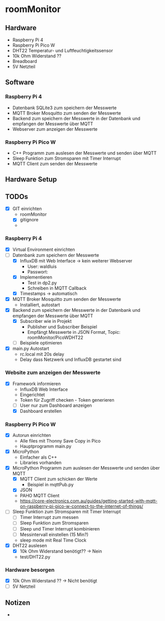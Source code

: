 # roomMonitor

## Hardware
- Raspberry Pi 4
- Raspberry Pi Pico W
- DHT22 Temperatur- und Luftfeuchtigkeitssensor
- 10k Ohm Widerstand ??
- Breadboard
- 5V Netzteil
  
## Software

### Raspberry Pi 4
- Datenbank SQLite3 zum speichern der Messwerte
- MQTT Broker Mosquitto zum senden der Messwerte
- Backend zum speichern der Messwerte in der Datenbank und empfangen der Messwerte über MQTT
- Webserver zum anzeigen der Messwerte

### Raspberry Pi Pico W
- C++ Programm zum auslesen der Messwerte und senden über MQTT
- Sleep Funktion zum Stromsparen mit Timer Interrupt
- MQTT Client zum senden der Messwerte

## Hardware Setup


## TODOs
- [X] GIT einrichten
  - roomMonitor
  - [X] gitignore
  - 
### Raspberry Pi 4

  - [X] Virtual Environment einrichten
  - [ ] Datenbank zum speichern der Messwerte
    - [X] InfluxDB mit Web Interface -> kein weiterer Webserver
      -  User: waldluis
      -  Passwort: 
    - [X] Implementieren
      - Test in dp2.py
      - Schreiben in MQTT Callback
    - [X] Timestamps -> automatisch
  - [X] MQTT Broker Mosquitto zum senden der Messwerte
    - Installiert, autostart
  - [X] Backend zum speichern der Messwerte in der Datenbank und empfangen der Messwerte über MQTT
    - [X] Subscriber wie in Projekt
      - Publisher und Subscriber Beispiel
      - Empfängt Messwerte in JSON Format, Topic: roomMonitor/PicoWDHT22
    - [ ] Beispiele optimieren
  - [X] main.py Autostart
    - rc.local mit 20s delay
    - Delay dass Netzwerk und InfluxDB gestartet sind
  
### Website zum anzeigen der Messwerte

  - [X] Framework informieren
    - InfluxDB Web Interface
    - Eingerichtet
    - Token für Zugriff checken - Token generieren
    - [ ] User nur zum Dashboard anzeigen
    - [X] Dashboard erstellen
  
### Raspberry Pi Pico W

  - [X] Autorun einrichten
    - Alle files mit Thonny Save Copy in Pico
    - Hauptprogramm main.py 
  - [X] MicroPython
    - Einfacher als C++
    - Libraries vorhanden 
  - [X] MicroPython Programm zum auslesen der Messwerte und senden über MQTT
    - [X] MQTT Client zum schicken der Werte
      - Beispiel in mqttPub.py
    - [X] JSON
    - PAHO MQTT Client
    - https://core-electronics.com.au/guides/getting-started-with-mqtt-on-raspberry-pi-pico-w-connect-to-the-internet-of-things/
  - [ ] Sleep Funktion zum Stromsparen mit Timer Interrupt
    - [ ] Timer Interrupt zum messen
    - [ ] Sleep Funktion zum Stromsparen
    - [ ] Sleep und Timer Interrupt kombinieren
    - [ ] Messintervall einstellen (15 Min?)
    - sleep mode mit Real Time Clock
  - [X] DHT22 auslesen
    - [X] 10k Ohm Widerstand benötigt?? -> Nein
    - test/DHT22.py
  
### Hardware besorgen

  - [X] 10k Ohm Widerstand ?? -> Nicht benötigt
  - [ ] 5V Netzteil 

## Notizen
- 
